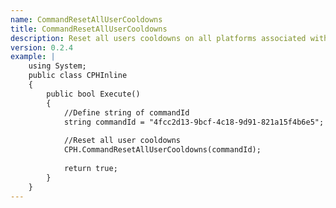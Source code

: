 ```yaml
---
name: CommandResetAllUserCooldowns
title: CommandResetAllUserCooldowns
description: Reset all users cooldowns on all platforms associated with the specified command, by ID
version: 0.2.4
example: |
    using System;
    public class CPHInline
    {
        public bool Execute()
        {
            //Define string of commandId
            string commandId = "4fcc2d13-9bcf-4c18-9d91-821a15f4b6e5";
            
            //Reset all user cooldowns
            CPH.CommandResetAllUserCooldowns(commandId);
            
            return true;
        }
    }
---
```

